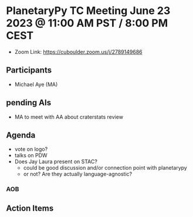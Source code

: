 # PlanetaryPy TC Meeting June 23 2023 @ 11:00 AM PST / 8:00 PM CEST

* Zoom Link: <https://cuboulder.zoom.us/j/2789149686>

## Participants

* Michael Aye (MA)
  
## pending AIs

* MA to meet with AA about craterstats review
  
## Agenda

* vote on logo?
* talks on PDW
* Does Jay Laura present on STAC?
  * could be good discussion and/or connection point with planetarypy
  * or not? Are they actually language-agnostic?
  
### AOB

## Action Items

